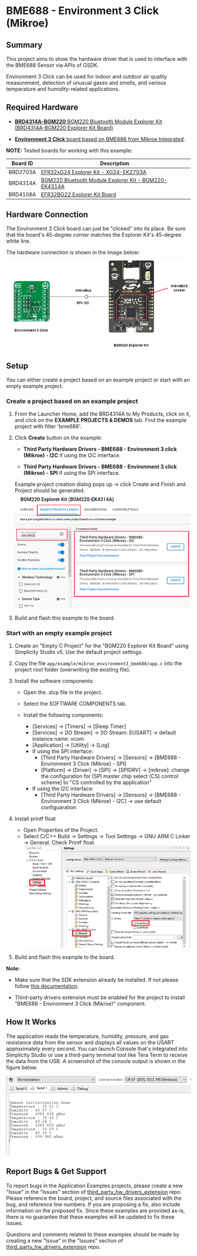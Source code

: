 # BME688 - Environment 3 Click (Mikroe) #

## Summary ##

This project aims to show the hardware driver that is used to interface with the BME688  Sensor via APIs of GSDK.

Environment 3 Click can be used for indoor and outdoor air quality measurement, detection of unusual gases and smells, and various temperature and humidity-related applications.

## Required Hardware ##

- [**BRD4314A-BGM220** BGM220 Bluetooth Module Explorer Kit (BRD4314A-BGM220 Explorer Kit Board)](https://www.silabs.com/development-tools/wireless/bluetooth/bgm220-explorer-kit?tab=overview)

- [**Environment 3 Click** board based on BME688 from Mikroe Integrated](https://www.mikroe.com/environment-3-click).

**NOTE:**
Tested boards for working with this example:

| Board ID | Description  |
| ---------------------- | ------ |
| BRD2703A | [EFR32xG24 Explorer Kit - XG24-EK2703A ](https://www.silabs.com/development-tools/wireless/efr32xg24-explorer-kit?tab=overview)    |
| BRD4314A | [BGM220 Bluetooth Module Explorer Kit - BGM220-EK4314A](https://www.silabs.com/development-tools/wireless/bluetooth/bgm220-explorer-kit?tab=overview)  |
| BRD4108A | [EFR32BG22 Explorer Kit Board](https://www.silabs.com/development-tools/wireless/bluetooth/bg22-explorer-kit?tab=overview)  |

## Hardware Connection ##

The Environment 3 Click board can just be "clicked" into its place. Be sure that the board's 45-degree corner matches the Explorer Kit's 45-degree white line.

The hardware connection is shown in the image below:

![board](image/hardware_connection.png "BGM220 Explorer Kit Board and Environment 3 Click Board")

## Setup ##

You can either create a project based on an example project or start with an empty example project.

### Create a project based on an example project ###

1. From the Launcher Home, add the BRD4314A to My Products, click on it, and click on the **EXAMPLE PROJECTS & DEMOS** tab. Find the example project with filter 'bme688'.

2. Click **Create** button on the example:

    - **Third Party Hardware Drivers - BME688 - Environment 3 click (Mikroe) - I2C** if using the I2C interface.  

    - **Third Party Hardware Drivers - BME688 - Environment 3 click (Mikroe) - SPI** if using the SPI interface.

    Example project creation dialog pops up -> click Create and Finish and Project should be generated.
    ![Create_example](image/create_example.png)

3. Build and flash this example to the board.

### Start with an empty example project ###

1. Create an "Empty C Project" for the "BGM220 Explorer Kit Board" using Simplicity Studio v5. Use the default project settings.

2. Copy the file `app/example/mikroe_environment3_bme688/app.c` into the project root folder (overwriting the existing file).

3. Install the software components:

    - Open the .slcp file in the project.

    - Select the SOFTWARE COMPONENTS tab.

    - Install the following components:

        - [Services] → [Timers] → [Sleep Timer]
        - [Services] → [IO Stream] → [IO Stream: EUSART] → default instance name: vcom
        - [Application] → [Utility] → [Log]
        - If using the SPI interface:
            - [Third Party Hardware Drivers] → [Sensors] → [BME688 - Environment 3 Click (Mikroe) - SPI]
            - [Platform] → [Driver] → [SPI] → [SPIDRV] → [mikroe]: change the configuration for [SPI master chip select (CS) control scheme] to "CS controlled by the application"
        - If using the I2C interface:
            - [Third Party Hardware Drivers] → [Sensors] → [BME688 - Environment 3 Click (Mikroe) - I2C] → use default configuaration

4. Install printf float

    - Open Properties of the Project.
    - Select C/C++ Build → Settings → Tool Settings → GNU ARM C Linker → General. Check Printf float.
      ![float](image/float.png)

5. Build and flash this example to the board.

**Note:**

- Make sure that the SDK extension already be installed. If not please follow [this documentation](https://github.com/SiliconLabs/third_party_hw_drivers_extension/blob/master/README.md#how-to-add-to-simplicity-studio-ide).

- Third-party drivers extension must be enabled for the project to install "BME688 - Environment 3 Click (Mikroe)" component.

## How It Works ##

The application reads the temperature, humidity, pressure, and gas resistance data from the sensor and displays all values on the USART approximately every second.
You can launch Console that's integrated into Simplicity Studio or use a third-party terminal tool like Tera Term to receive the data from the USB. A screenshot of the console output is shown in the figure below.

![usb_debug](image/log.png "USB Debug Output Data")

## Report Bugs & Get Support ##

To report bugs in the Application Examples projects, please create a new "Issue" in the "Issues" section of [third_party_hw_drivers_extension](https://github.com/SiliconLabs/third_party_hw_drivers_extension) repo. Please reference the board, project, and source files associated with the bug, and reference line numbers. If you are proposing a fix, also include information on the proposed fix. Since these examples are provided as-is, there is no guarantee that these examples will be updated to fix these issues.

Questions and comments related to these examples should be made by creating a new "Issue" in the "Issues" section of [third_party_hw_drivers_extension](https://github.com/SiliconLabs/third_party_hw_drivers_extension) repo.

